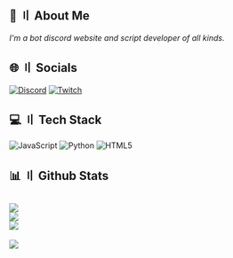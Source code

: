 ## <a id="aboutme"></a>🔗 〢 About Me
*I'm a bot discord website and script developer of all kinds.*

## <a id="socials"></a>🌐 〢 Socials
[![Discord](https://img.shields.io/badge/Discord-%237289DA.svg?logo=discord&logoColor=white)](https://nightfox.nekohost.fr) [![Twitch](https://img.shields.io/badge/Twitch-%239146FF.svg?logo=Twitch&logoColor=white)](https://twitch.tv/nightfoxmoney) 

## <a id="techstack"></a>💻 〢 Tech Stack
![JavaScript](https://img.shields.io/badge/javascript-%23323330.svg?style=for-the-badge&logo=javascript&logoColor=%23F7DF1E) ![Python](https://img.shields.io/badge/python-3670A0?style=for-the-badge&logo=python&logoColor=ffdd54) ![HTML5](https://img.shields.io/badge/html5-%23E34F26.svg?style=for-the-badge&logo=html5&logoColor=white)

## <a id="githubstats"></a>📊 〢 Github Stats
![](https://github-readme-stats.vercel.app/api?username=Nightfoxdevs&theme=dark&hide_border=false&include_all_commits=true&count_private=false)<br/>
![](https://github-readme-streak-stats.herokuapp.com/?user=Nightfoxdevs&theme=dark&hide_border=false)<br/>
![](https://github-readme-stats.vercel.app/api/top-langs/?username=Nightfoxdevs&theme=dark&hide_border=false&include_all_commits=true&count_private=false&layout=compact)
---
[![](https://visitcount.itsvg.in/api?id=Nightfoxdevs&label=Profile%20Views&color=12&icon=1&pretty=false)](https://visitcount.itsvg.in)
